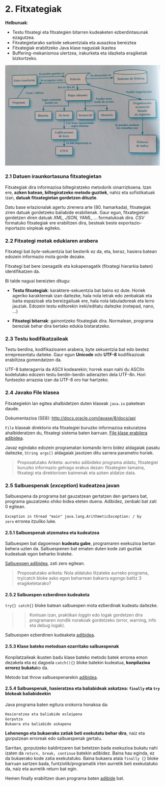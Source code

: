 # 2. Fitxategiak

**Helburuak**:
- Testu fitxategi eta fitxategien bitarren kudeaketen ezberdintasunak ezagutzea.
- Fitxategietarako sarbide sekuentziala eta ausazkoa bereiztea
- Fitxategiak erabiltzeko Java klase nagusiak ikastea 
- Buffering-mekanismoa ulertzea, irakurketa eta idazketa eragiketak bizkortzeko.

<img src="img/02-fitxategiak/MapaKontzeptuala2.jpg" alt= "Fitxategien Mapa kontzeptuala" width="700px">

### 2.1 Datuen iraunkortasuna fitxategietan


Fitxategiak dira informazioa biltegiratzeko metodorik oinarrizkoena. Izan ere, **azken batean, biltegiratzeko metodo guztiek**, nahiz eta sofistikatuak izan, **datuak fitxategietan gordetzen dituzte**.

Datu base erlazionalak agertu zirenera arte (80. hamarkada), fitxategiak ziren datuak gordetzeko baliabide erabilienak. Gaur egun, fitxategietan gordetzen diren datuak *XML, JSON, YAML*, ... formatukoak dira. *CSV* formatuko fitxategiak ere erabiltzen dira, besteak beste exportazio-inportazio sinpleak egiteko.

### 2.2 Fitxategi motak edukiaren arabera

Fitxategi bat *byte*-sekuentzia bat besterik ez da, eta, beraz, hasiera batean edozein informazio mota gorde dezake.

Fitxategi bat bere izenagatik eta kokapenagatik (fitxategi hierarkia baten) identifikatzen da.

Bi talde nagusi bereizten ditugu:
* **Testu fitxategiak**: karaktere-sekuentzia bat baino ez dute. Horiek ageriko karaktereak izan daitezke, hala nola letrak edo zenbakiak eta baita espazioak eta bereizgailuak ere, hala nola tabuladoreak eta lerro jauziak. Edozein testu editorekin ireki/editatu daitezke (notepad, nano, ...)

* **Fitxategi bitarrak**: gainontzeko fitxategiak dira. Normalean, programa bereziak behar dira bertako edukia bistaratzeko.

### 2.3 Testu kodifikatzaileak
Testu berdina, kodifikazioaren arabera, byte sekuentzia bat edo bestez errepresentatu daiteke. Gaur egun **Unicode** edo **UTF-8** kodifikazioak erabiltzea gomendatzen da.

UTF-8 bateragarria da ASCII kodearekin; horrek esan nahi du ASCIIn kodetutako edozein testu berdin-berdin adierazten dela UTF-8n. Hori funtsezko arrazoia izan da UTF-8 oro har hartzeko.

### 2.4 Javako File klasea

Fitxategiekin lan egitea ahalbidetzen duten klaseak <code>java.io</code> paketean daude.

Dokumentazioa (SE8): http://docs.oracle.com/javase/8/docs/api

<code>File</code> klaseak direktorio eta fitxategiei buruzko informazioa eskuratzea ahalbideratzen du, fitxategi sistema baten barruan. [File klase erabilera adibidea](/adibideak/01-Fitxategiak/ListadoDirectorio.java).

Javaz egindako edozein programatan komando lerro bidez aldagaiak pasatu daitezke, <code>String args[]</code> aldagaiak jasotzen ditu sarrera parametro horiek.

> Proposatutako Ariketa: aurreko adibideko programa aldatu, fitxategiei buruzko informazio gehiago erakus dezan: fitxategien tamaina, fitxategi eta direktorioen baimenak eta azken aldatze data.

### 2.5 Salbuespenak (*exception*) kudeatzea javan

Salbuespena da programa bat gauzatzean gertatzen den gertaera bat, programa gauzatzeko ohiko bidea eteten duena. Adibidez, zenbaki bat zati 0 egitean.

<code>Exception in thread "main" java.lang.ArithmeticException: / by zero</code> errorea itzuliko luke.

#### 2.5.1 Salbuespenak atzematea eta kudeatzea

Salbuespen bat dagoenean **kudeatu gabe**, programaren exekuzioa bertan behera uzten da. Salbuespenen bat ematen duten kode zati guztiak kudeatuak egon beharko lirateke.

[Salbuespen adibidea](adibideak/01-Fitxategiak/ZatiZeroSalbuespena.java), zati zero egitean.

> Proposatutako ariketa: Nola aldatuko litzateke aurreko programa, try/catch bloke asko egon beharrean bakarra egongo balitz 3 eragiketetarako?

#### 2.5.2 Salbuespen ezberdinen kudeaketa

<code>try{} catch{}</code> bloke batean salbuespen mota ezberdinak kudeatu daitezke.

>> Kontuan izan, praktikan *loggin* edo logak gordetzen dira programaren nondik norakoak gordetzeko (error, warning, info eta debug logak).

Salbuespen ezberdinen kudeaketa [adibidea](adibideak/01-Fitxategiak/SalbuespenDesberdinak.java).

#### 2.5.3 Klase bateko metodoan ezarritako salbuespenak

Konpilatzaileak ikusten badu klase bateko metodo batek errorea emon dezakela eta ez dagoela <code>catch(){}</code> bloke batekin kudeatua, **konpilazioa errorez bukatu**ko da.

Metodo bat throw salbuespenarekin [adibidea](adibideak/01-Fitxategiak/SalbuespenakThrowrekin.java).

#### 2.5.4 Salbuespenak, hasieratzea eta baliabideak askatzea: <code>finally</code> eta <code>try</code> blokeak baliabideekin

Java programa baten egitura orokorra honakoa da:

```
Hasieratzea eta baliabide esleipena
Gorputza
Bukaera eta baliabide askapena
```
**Lehenengo eta bukaerako zatiak beti exekutatu behar dira**, naiz eta gorputzean erroreak edo salbuespenak gertatu. 

Sarritan, gorputzeko baldintzaren bat betetzen bada exekuzioa bukatu nahi izaten da <code>return, break, continue</code> batekin adibidez. Baina hau eginda, ez da bukaerako kode zatia exekutatuko. Baina bukaera atala <code>finally {}</code> bloke barruan sartzen bada, funtziotik/programatik irten aurretik beti exekutatuko da, naiz eta aurretik return bat egin.

Hemen finally erabiltzen duen programa baten [adibide](adibideak/01-Fitxategiak/ExcepcionesConFinally.java) bat.